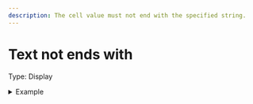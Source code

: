 ```yaml
---
description: The cell value must not end with the specified string.
---
```


# Text not ends with

Type: Display

<details>

<summary>Example</summary>

* Cell value: Description
* Rule value: ion
* Result: Fail - Cell value "Description" ends with "ion"

</details>

